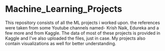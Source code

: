 # Machine_Learning_Projects
This repository consists of all the ML projects i worked upon. the references were taken from some Youtube channels named- Krish Naik, Edureka and a few more and from Kaggle.
The data of most of these projects is provided in Kaggle and I've also uploaded the files, just in case.
My projects also contain visualizations as well for better understanding.
